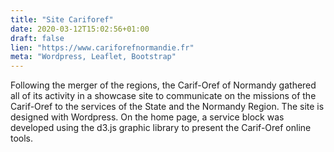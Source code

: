 ```yaml
---
title: "Site Cariforef"
date: 2020-03-12T15:02:56+01:00
draft: false
lien: "https://www.cariforefnormandie.fr"
meta: "Wordpress, Leaflet, Bootstrap"
---
```

Following the merger of the regions, the Carif-Oref of Normandy gathered all of its activity in a showcase site to communicate on the missions of the Carif-Oref to the services of the State and the Normandy Region. The site is designed with Wordpress. On the home page, a service block was developed using the d3.js graphic library to present the Carif-Oref online tools.
